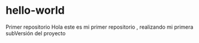 # hello-world
Primer repositorio
Hola este es mi primer repositorio , realizando mi primera subVersión del proyecto
